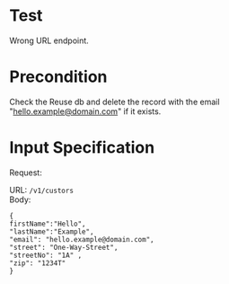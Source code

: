 # Test

Wrong URL endpoint.

# Precondition

Check the Reuse db and delete the record with the email "hello.example@domain.com" if it exists.

# Input Specification

Request:

URL: `/v1/custors`  
Body:
```
{
firstName":"Hello", 
"lastName":"Example", 
"email": "hello.example@domain.com", 
"street": "One-Way-Street", 
"streetNo": "1A" ,
"zip": "1234T"
} 
```
